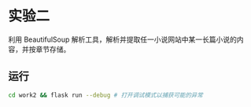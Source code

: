 # 实验二

利用 BeautifulSoup 解析工具，解析并提取任一小说网站中某一长篇小说的内容，并按章节存储。

## 运行

```bash
cd work2 && flask run --debug # 打开调试模式以捕获可能的异常
```
